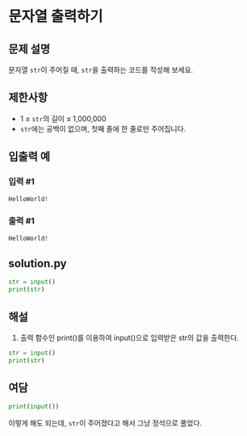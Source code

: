 # 문자열 출력하기
## 문제 설명
문자열 `str`이 주어질 때, `str`을 출력하는 코드를 작성해 보세요.

## 제한사항
- 1 ≤ `str`의 길이 ≤ 1,000,000
- `str`에는 공백이 없으며, 첫째 줄에 한 줄로만 주어집니다.

## 입출력 예
### 입력 #1
```txt
HelloWorld!
```
### 출력 #1
```txt
HelloWorld!
```

## solution.py
```python
str = input()
print(str)
```

## 해설
1. 출력 함수인 print()를 이용하여 input()으로 입력받은 str의 값을 출력한다.
```python
str = input()
print(str)
```

## 여담
```python
print(input())
```
이렇게 해도 되는데, `str`이 주어졌다고 해서 그냥 정석으로 풀었다.
